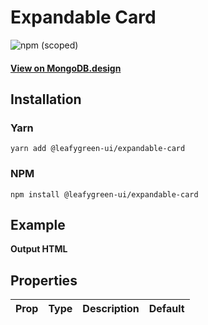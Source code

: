 # Expandable Card

![npm (scoped)](https://img.shields.io/npm/v/@leafygreen-ui/expandable-card.svg)

#### [View on MongoDB.design](https://www.mongodb.design/component/expandable-card/example/)

## Installation

### Yarn

```shell
yarn add @leafygreen-ui/expandable-card
```

### NPM

```shell
npm install @leafygreen-ui/expandable-card
```

## Example

**Output HTML**

## Properties

| Prop | Type | Description | Default |
| ---- | ---- | ----------- | ------- |
